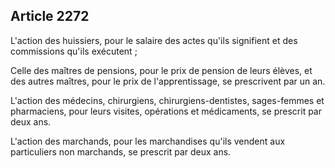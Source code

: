 Article 2272
----
L'action des huissiers, pour le salaire des actes qu'ils signifient et des
commissions qu'ils exécutent ;

Celle des maîtres de pensions, pour le prix de pension de leurs élèves, et des
autres maîtres, pour le prix de l'apprentissage, se prescrivent par un an.

L'action des médecins, chirurgiens, chirurgiens-dentistes, sages-femmes et
pharmaciens, pour leurs visites, opérations et médicaments, se prescrit par deux
ans.

L'action des marchands, pour les marchandises qu'ils vendent aux particuliers
non marchands, se prescrit par deux ans.

